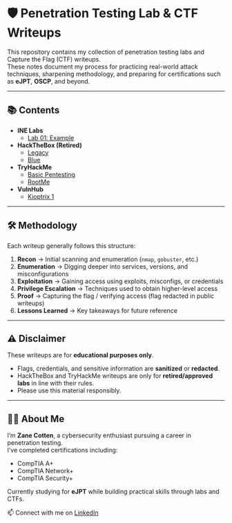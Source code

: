 # 🛡️ Penetration Testing Lab & CTF Writeups

This repository contains my collection of penetration testing labs and Capture the Flag (CTF) writeups.  
These notes document my process for practicing real-world attack techniques, sharpening methodology, and preparing for certifications such as **eJPT**, **OSCP**, and beyond.

---

## 📚 Contents

- **INE Labs**
  - [Lab 01: Example](INE/Lab01.md)
- **HackTheBox (Retired)**
  - [Legacy](HackTheBox/Legacy.md)
  - [Blue](HackTheBox/Blue.md)
- **TryHackMe**
  - [Basic Pentesting](TryHackMe/BasicPentesting.md)
  - [RootMe](TryHackMe/RootMe.md)
- **VulnHub**
  - [Kioptrix 1](VulnHub/Kioptrix1.md)

---

## 🛠️ Methodology

Each writeup generally follows this structure:

1. **Recon** → Initial scanning and enumeration (`nmap`, `gobuster`, etc.)  
2. **Enumeration** → Digging deeper into services, versions, and misconfigurations  
3. **Exploitation** → Gaining access using exploits, misconfigs, or credentials  
4. **Privilege Escalation** → Techniques used to obtain higher-level access  
5. **Proof** → Capturing the flag / verifying access (flag redacted in public writeups)  
6. **Lessons Learned** → Key takeaways for future reference  

---

## ⚠️ Disclaimer

These writeups are for **educational purposes only**.  
- Flags, credentials, and sensitive information are **sanitized** or **redacted**.  
- HackTheBox and TryHackMe writeups are only for **retired/approved labs** in line with their rules.  
- Please use this material responsibly.

---

## 👨‍💻 About Me

I’m **Zane Cotten**, a cybersecurity enthusiast pursuing a career in penetration testing.  
I’ve completed certifications including:  
- CompTIA A+  
- CompTIA Network+  
- CompTIA Security+  

Currently studying for **eJPT** while building practical skills through labs and CTFs.  

📫 Connect with me on [LinkedIn](https://www.linkedin.com/in/zane-cotten-b28a72382/)  

